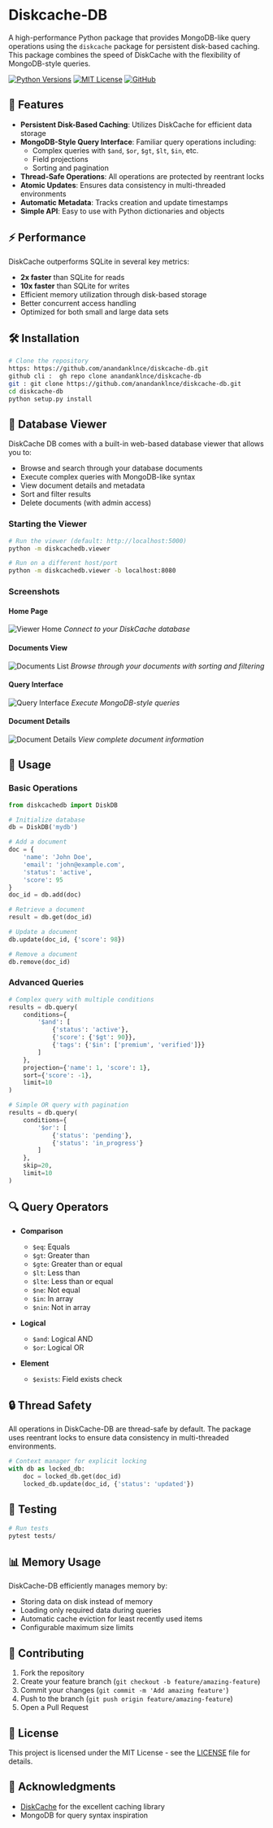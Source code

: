 # Diskcache-DB

A high-performance Python package that provides MongoDB-like query operations using the `diskcache` package for persistent disk-based caching. This package combines the speed of DiskCache with the flexibility of MongoDB-style queries.

[![Python Versions](https://img.shields.io/pypi/pyversions/diskcache.svg)](https://pypi.org/project/diskcache/)
[![MIT License](https://img.shields.io/badge/license-MIT-blue.svg)](LICENSE)
[![GitHub](https://img.shields.io/badge/GitHub-anadanklnce-181717.svg?style=flat&logo=github)](https://github.com/anadanklnce/diskcache-db)

## 🚀 Features

- **Persistent Disk-Based Caching**: Utilizes DiskCache for efficient data storage
- **MongoDB-Style Query Interface**: Familiar query operations including:
  - Complex queries with `$and`, `$or`, `$gt`, `$lt`, `$in`, etc.
  - Field projections
  - Sorting and pagination
- **Thread-Safe Operations**: All operations are protected by reentrant locks
- **Atomic Updates**: Ensures data consistency in multi-threaded environments
- **Automatic Metadata**: Tracks creation and update timestamps
- **Simple API**: Easy to use with Python dictionaries and objects

## ⚡ Performance

DiskCache outperforms SQLite in several key metrics:

- **2x faster** than SQLite for reads
- **10x faster** than SQLite for writes
- Efficient memory utilization through disk-based storage
- Better concurrent access handling
- Optimized for both small and large data sets

## 🛠️ Installation

```bash
# Clone the repository
https: https://github.com/anandanklnce/diskcache-db.git
github cli :  gh repo clone anandanklnce/diskcache-db
git : git clone https://github.com/anandanklnce/diskcache-db.git
cd diskcache-db
python setup.py install
```

## 🎯 Database Viewer

DiskCache DB comes with a built-in web-based database viewer that allows you to:
- Browse and search through your database documents
- Execute complex queries with MongoDB-like syntax
- View document details and metadata
- Sort and filter results
- Delete documents (with admin access)

### Starting the Viewer
```bash
# Run the viewer (default: http://localhost:5000)
python -m diskcachedb.viewer

# Run on a different host/port
python -m diskcachedb.viewer -b localhost:8080
```

### Screenshots

#### Home Page
![Viewer Home](docs/images/viewer_home.png)
*Connect to your DiskCache database*

#### Documents View
![Documents List](docs/images/viewer_documents.png)
*Browse through your documents with sorting and filtering*

#### Query Interface
![Query Interface](docs/images/viewer_query.png)
*Execute MongoDB-style queries*

#### Document Details
![Document Details](docs/images/viewer_details.png)
*View complete document information*

## 📖 Usage

### Basic Operations

```python
from diskcachedb import DiskDB

# Initialize database
db = DiskDB('mydb')

# Add a document
doc = {
    'name': 'John Doe',
    'email': 'john@example.com',
    'status': 'active',
    'score': 95
}
doc_id = db.add(doc)

# Retrieve a document
result = db.get(doc_id)

# Update a document
db.update(doc_id, {'score': 98})

# Remove a document
db.remove(doc_id)
```

### Advanced Queries

```python
# Complex query with multiple conditions
results = db.query(
    conditions={
        '$and': [
            {'status': 'active'},
            {'score': {'$gt': 90}},
            {'tags': {'$in': ['premium', 'verified']}}
        ]
    },
    projection={'name': 1, 'score': 1},
    sort={'score': -1},
    limit=10
)

# Simple OR query with pagination
results = db.query(
    conditions={
        '$or': [
            {'status': 'pending'},
            {'status': 'in_progress'}
        ]
    },
    skip=20,
    limit=10
)
```

## 🔍 Query Operators

- **Comparison**
  - `$eq`: Equals
  - `$gt`: Greater than
  - `$gte`: Greater than or equal
  - `$lt`: Less than
  - `$lte`: Less than or equal
  - `$ne`: Not equal
  - `$in`: In array
  - `$nin`: Not in array

- **Logical**
  - `$and`: Logical AND
  - `$or`: Logical OR

- **Element**
  - `$exists`: Field exists check

## 🔒 Thread Safety

All operations in DiskCache-DB are thread-safe by default. The package uses reentrant locks to ensure data consistency in multi-threaded environments.

```python
# Context manager for explicit locking
with db as locked_db:
    doc = locked_db.get(doc_id)
    locked_db.update(doc_id, {'status': 'updated'})
```

## 🧪 Testing

```bash
# Run tests
pytest tests/
```

## 📊 Memory Usage

DiskCache-DB efficiently manages memory by:
- Storing data on disk instead of memory
- Loading only required data during queries
- Automatic cache eviction for least recently used items
- Configurable maximum size limits

## 🤝 Contributing

1. Fork the repository
2. Create your feature branch (`git checkout -b feature/amazing-feature`)
3. Commit your changes (`git commit -m 'Add amazing feature'`)
4. Push to the branch (`git push origin feature/amazing-feature`)
5. Open a Pull Request

## 📝 License

This project is licensed under the MIT License - see the [LICENSE](LICENSE) file for details.

## 🙏 Acknowledgments

- [DiskCache](https://grantjenks.com/docs/diskcache/) for the excellent caching library
- MongoDB for query syntax inspiration
